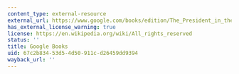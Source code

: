 ```yaml
---
content_type: external-resource
external_url: https://www.google.com/books/edition/The_President_in_the_Legislative_Arena/iDJvMy_mJ2AC?hl=en&gbpv=1
has_external_license_warning: true
license: https://en.wikipedia.org/wiki/All_rights_reserved
status: ''
title: Google Books
uid: 67c2b834-53d5-4d50-911c-d26459dd9394
wayback_url: ''
---
```

